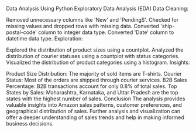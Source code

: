 Data Analysis Using Python
Exploratory Data Analysis (EDA)
Data Cleaning:

Removed unnecessary columns like 'New' and 'PendingS'.
Checked for missing values and dropped rows with missing data.
Converted 'ship-postal-code' column to integer data type.
Converted 'Date' column to datetime data type.
Exploration:

Explored the distribution of product sizes using a countplot.
Analyzed the distribution of courier statuses using a countplot with status categories.
Visualized the distribution of product categories using a histogram.
Insights:

Product Size Distribution: The majority of sold items are T-shirts.
Courier Status: Most of the orders are shipped through courier services.
B2B Sales Percentage: B2B transactions account for only 0.8% of total sales.
Top States by Sales: Maharashtra, Karnataka, and Uttar Pradesh are the top states with the highest number of sales.
Conclusion
The analysis provides valuable insights into Amazon sales patterns, customer preferences, and geographical distribution of sales. Further analysis and visualization can offer a deeper understanding of sales trends and help in making informed business decisions.
